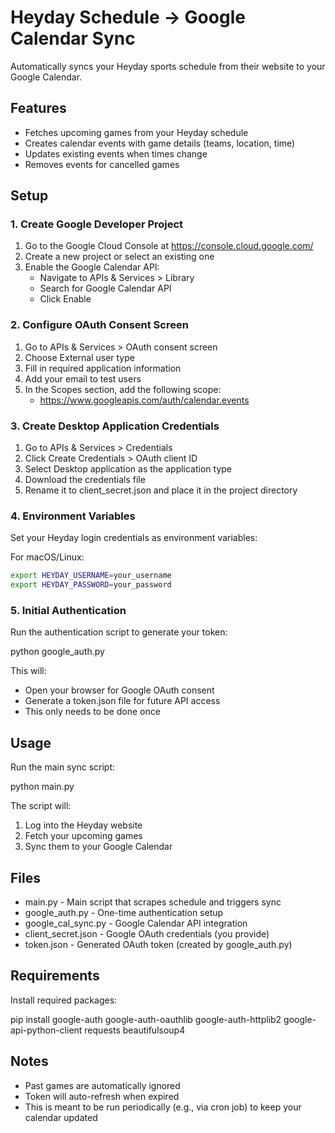 # Heyday Schedule -> Google Calendar Sync

Automatically syncs your Heyday sports schedule from their website to your Google Calendar.

## Features

- Fetches upcoming games from your Heyday schedule
- Creates calendar events with game details (teams, location, time)
- Updates existing events when times change
- Removes events for cancelled games

## Setup

### 1. Create Google Developer Project

1. Go to the Google Cloud Console at https://console.cloud.google.com/
2. Create a new project or select an existing one
3. Enable the Google Calendar API:
   - Navigate to APIs & Services > Library
   - Search for Google Calendar API
   - Click Enable

### 2. Configure OAuth Consent Screen

1. Go to APIs & Services > OAuth consent screen
2. Choose External user type
3. Fill in required application information
4. Add your email to test users
5. In the Scopes section, add the following scope:
   - https://www.googleapis.com/auth/calendar.events

### 3. Create Desktop Application Credentials

1. Go to APIs & Services > Credentials
2. Click Create Credentials > OAuth client ID
3. Select Desktop application as the application type
4. Download the credentials file
5. Rename it to client_secret.json and place it in the project directory

### 4. Environment Variables

Set your Heyday login credentials as environment variables:

For macOS/Linux:
```bash
export HEYDAY_USERNAME=your_username
export HEYDAY_PASSWORD=your_password
```

### 5. Initial Authentication

Run the authentication script to generate your token:

python google_auth.py

This will:
- Open your browser for Google OAuth consent
- Generate a token.json file for future API access
- This only needs to be done once

## Usage

Run the main sync script:

python main.py

The script will:
1. Log into the Heyday website
2. Fetch your upcoming games
3. Sync them to your Google Calendar

## Files

- main.py - Main script that scrapes schedule and triggers sync
- google_auth.py - One-time authentication setup
- google_cal_sync.py - Google Calendar API integration
- client_secret.json - Google OAuth credentials (you provide)
- token.json - Generated OAuth token (created by google_auth.py)

## Requirements

Install required packages:

pip install google-auth google-auth-oauthlib google-auth-httplib2 google-api-python-client requests beautifulsoup4

## Notes

- Past games are automatically ignored
- Token will auto-refresh when expired
- This is meant to be run periodically (e.g., via cron job) to keep your calendar updated